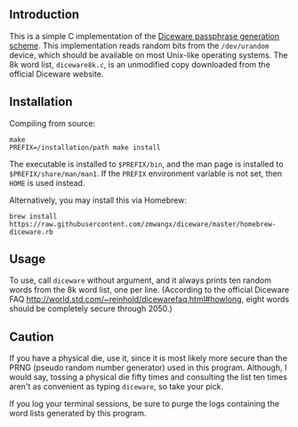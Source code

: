 Introduction
------------

This is a simple C implementation of the
[Diceware passphrase generation scheme](http://world.std.com/~reinhold/diceware.html).
This implementation reads random bits from the `/dev/urandom` device, which
should be available on most Unix-like operating systems. The 8k word list,
`diceware8k.c`, is an unmodified copy downloaded from the official Diceware
website.

Installation
------------

Compiling from source:

    make
    PREFIX=/installation/path make install

The executable is installed to `$PREFIX/bin`, and the man page is installed to
`$PREFIX/share/man/man1`. If the `PREFIX` environment variable is not set, then
`HOME` is used instead.

Alternatively, you may install this via Homebrew:

    brew install https://raw.githubusercontent.com/zmwangx/diceware/master/homebrew-diceware.rb

Usage
-----

To use, call `diceware` without argument, and it always prints ten random words
from the 8k word list, one per line. (According to the official Diceware FAQ
<http://world.std.com/~reinhold/dicewarefaq.html#howlong>, eight words should be
completely secure through 2050.)

Caution
-------

If you have a physical die, use it, since it is most likely more secure than the
PRNG (pseudo random number generator) used in this program. Although, I would
say, tossing a physical die fifty times and consulting the list ten times aren't
as convenient as typing `diceware`, so take your pick.

If you log your terminal sessions, be sure to purge the logs containing the word
lists generated by this program.

<!-- Local Variables: -->
<!-- fill-column: 80 -->
<!-- End: -->
